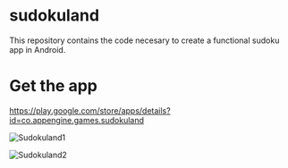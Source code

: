 # sudokuland
This repository contains the code necesary to create a functional sudoku app in Android.

# Get the app
https://play.google.com/store/apps/details?id=co.appengine.games.sudokuland

![Sudokuland1](https://user-images.githubusercontent.com/28156005/111087446-b3970080-84ef-11eb-9918-7b728973b86b.png)

![Sudokuland2](https://user-images.githubusercontent.com/28156005/111087449-b85bb480-84ef-11eb-8e3c-7aa6076903ae.png)


